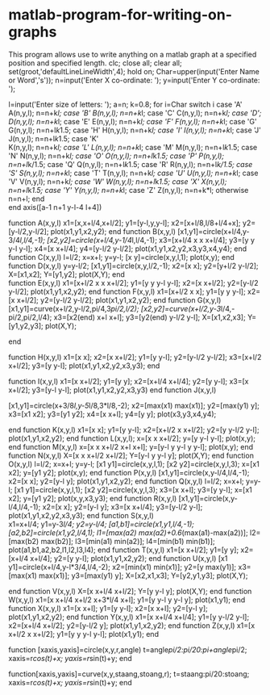 # matlab-program-for-writing-on-graphs
This program allows use to write anything on a matlab graph at a specified position and specified length. 
clc;
close all;
clear all;
set(groot,'defaultLineLineWidth',4);
hold on;
Char=upper(input('Enter Name or Word','s'));
n=input('Enter X co-ordinate: ');
y=input('Enter Y co-ordinate: ');

l=input('Enter size of letters: ');
a=n;
k=0.8;
for i=Char
    switch i
    case 'A'
       A(n,y,l);
        n=n+k*l;
     case 'B'
        B(n,y,l);
         n=n+k*l;
    case 'C'
        C(n,y,l);
         n=n+k*l;
    case 'D';
        D(n,y,l);
         n=n+k*l;
    case 'E'
         E(n,y,l);
          n=n+k*l;
         case 'F'
         F(n,y,l);
          n=n+k*l;
    case 'G'
       G(n,y,l);
        n=n+l*k*1.5;
      case 'H'
          H(n,y,l);
         n=n+k*l;
    case 'I' 
        I(n,y,l);
         n=n+k*l;
        case 'J' 
        J(n,y,l);
        n=n+l*k*1.5;
     case 'K'  
         K(n,y,l);
         n=n+k*l;
      case 'L' 
          L(n,y,l);
         n=n+k*l;
       case 'M'
           M(n,y,l);
        n=n+l*k*1.5;
        case 'N'
            N(n,y,l);
         n=n+k*l;
        case 'O'
            O(n,y,l);
        n=n+l*k*1.5;
        case 'P'
            P(n,y,l);
        n=n+l*k/1.5;
       case 'Q'
            Q(n,y,l);
        n=n+l*k*1.5;
        case 'R'
          R(n,y,l); 
        n=n+l*k/1.5;
        case 'S'
       S(n,y,l);
         n=n+k*l;
        case 'T'
       T(n,y,l);
         n=n+k*l;
        case 'U'
       U(n,y,l);
        n=n+k*l;
        case 'V'
       V(n,y,l);
         n=n+k*l;
        case 'W'
       W(n,y,l);
        n=n+l*k*1.5;
        case 'X'
       X(n,y,l);
        n=n+l*k*1.5;
        case 'Y'
       Y(n,y,l);
         n=n+k*l;
        case 'Z'
       Z(n,y,l);
         n=n+k*l;
        otherwise
        n=n+l;
end  
end
axis([a-1 n+1 y-l-4 l+4])



function A(x,y,l)
x1=[x,x+l/4,x+l/2];
y1=[y-l,y,y-l];
x2=[x+l/8,l/8+l/4+x];
y2=[y-l/2,y-l/2];
plot(x1,y1,x2,y2);
end
function B(x,y,l)
    [x1,y1]=circle(x+l/4,y-3/4*l,l/4,-1);
    [x2,y2]=circle(x+l/4,y-1/4*l,l/4,-1);
    x3=[x+l/4 x x x+l/4];
    y3=[y y y-l y-l];
    x4=[x x+l/4];
    y4=[y-l/2 y-l/2];
    plot(x1,y1,x2,y2,x3,y3,x4,y4);
end  
function C(x,y,l)
    l=l/2;
    x=x+l;
    y=y-l;
    [x y]=circle(x,y,l,1);
plot(x,y);
end
function D(x,y,l)
    y=y-l/2;
    [x1,y1]=circle(x,y,l/2,-1);
    x2=[x x];
    y2=[y+l/2 y-l/2];
    X=[x1,x2];
    Y=[y1,y2];
    plot(X,Y);
end  
function E(x,y,l)
    x1=[x+l/2 x x x+l/2];
    y1=[y y y-l y-l];
    x2=[x x+l/2];
    y2=[y-l/2 y-l/2];
    plot(x1,y1,x2,y2);
end
function F(x,y,l)
    x1=[x+l/2 x x];
    y1=[y y y-l];
    x2=[x x+l/2];
    y2=[y-l/2 y-l/2];
    plot(x1,y1,x2,y2);
end
function G(x,y,l)
    [x1,y1]=curve(x+l/2,y-l/2,pi/4,3*pi/2,l/2);
    [x2,y2]=curve(x+l/2,y-3*l/4,-pi/2,pi/2,l/4);
    x3=[x2(end) x+l x+l];
    y3=[y2(end) y-l/2 y-l];
    X=[x1,x2,x3];
    Y=[y1,y2,y3];
    plot(X,Y);
    
end  

function H(x,y,l)
    x1=[x x];
    x2=[x x+l/2];
    y1=[y y-l];
    y2=[y-l/2 y-l/2];
    x3=[x+l/2 x+l/2];
    y3=[y y-l];
    plot(x1,y1,x2,y2,x3,y3);
end

function I(x,y,l)
    x1=[x x+l/2];
    y1=[y y];
    x2=[x+l/4 x+l/4];
    y2=[y y-l];
    x3=[x x+l/2];
    y3=[y-l y-l];
    plot(x1,y1,x2,y2,x3,y3)
end
function J(x,y,l)
 
  [x1,y1]=circle(x+3/8*l,y-5*l/8,3*l/8,-2);
  x2=[max(x1) max(x1)];
  y2=[max(y1) y];
  x3=[x1 x2];
  y3=[y1 y2];
  x4=[x x+l];
  y4=[y y];
  plot(x3,y3,x4,y4);
  
end
function K(x,y,l)
    x1=[x x];
    y1=[y y-l];
    x2=[x+l/2 x x+l/2];
    y2=[y y-l/2 y-l];
    plot(x1,y1,x2,y2);
end
function L(x,y,l);
    x=[x x x+l/2];
    y=[y y-l y-l];
    plot(x,y);
end
function M(x,y,l)
    x=[x x x+l/2  x+l x+l];
    y=[y-l y y-l y y-l];
    plot(x,y);
end
function N(x,y,l)
    X=[x x x+l/2 x+l/2];
    Y=[y-l y y-l y];
    plot(X,Y);
end
function O(x,y,l)
    l=l/2;
    x=x+l;
    y=y-l;
    [x1 y1]=circle(x,y,l,1);
    [x2 y2]=circle(x,y,l,3);
    x=[x1 x2];
    y=[y1 y2];
    plot(x,y);
end
function P(x,y,l)
[x1,y1]=circle(x,y-l/4,l/4,-1);
x2=[x x];
y2=[y-l y];
plot(x1,y1,x2,y2);
end
function Q(x,y,l)
    l=l/2;
    x=x+l;
    y=y-l;
    [x1 y1]=circle(x,y,l,1);
    [x2 y2]=circle(x,y,l,3);
    x3=[x x+l];
    y3=[y y-l];
    x=[x1 x2];
    y=[y1 y2];
    plot(x,y,x3,y3);
end
function R(x,y,l)
[x1,y1]=circle(x,y-l/4,l/4,-1);
x2=[x x];
y2=[y-l y];
x3=[x x+l/4];
y3=[y-l/2 y-l];
plot(x1,y1,x2,y2,x3,y3);
end
function S(x,y,l)  
    x1=x+l/4;
    y1=y-3*l/4;
    y2=y-l/4;
[a1,b1]=circle(x1,y1,l/4,-1);
[a2,b2]=circle(x1,y2,l/4,1);
l1=[max(a2) max(a2)+0.6*(max(a1)-max(a2))];
l2=[max(b2) max(b2)];
l3=[min(a1) min(a2)];
l4=[min(b1) min(b1)];
 plot(a1,b1,a2,b2,l1,l2,l3,l4);
end 
function T(x,y,l)
    x1=[x x+l/2];
    y1=[y y];
    x2=[x+l/4 x+l/4];
    y2=[y y-l];
    plot(x1,y1,x2,y2);
end
function U(x,y,l)
    [x1 y1]=circle(x+l/4,y-l*3/4,l/4,-2);
    x2=[min(x1) min(x1)];
    y2=[y max(y1)];
    x3=[max(x1) max(x1)];
    y3=[max(y1) y];
    X=[x2,x1,x3];
    Y=[y2,y1,y3];
    plot(X,Y);
   
end
function V(x,y,l)
    X=[x x+l/4 x+l/2];
    Y=[y y-l y];
    plot(X,Y);
end
function W(x,y,l)
    x1=[x x+l/4 x+l/2 x+3*l/4 x+l];
    y1=[y y-l y y-l y];
    plot(x1,y1);
end
function X(x,y,l)
    x1=[x x+l];
    y1=[y y-l];
    x2=[x x+l];
    y2=[y-l y];
    plot(x1,y1,x2,y2);
end
function Y(x,y,l)
    x1=[x x+l/4 x+l/4];
    y1=[y y-l/2 y-l];
    x2=[x+l/4 x+l/2];
    y2=[y-l/2 y];
    plot(x1,y1,x2,y2);
end
function Z(x,y,l)
    x1=[x x+l/2 x x+l/2];
    y1=[y y y-l y-l];
    plot(x1,y1);
end

function [xaxis,yaxis]=circle(x,y,r,angle)
    t=angle*pi/2:pi/20:pi+angle*pi/2;
    xaxis=r*cos(t)+x;
    yaxis=r*sin(t)+y;
end

    
function[xaxis,yaxis]=curve(x,y,staang,stoang,r);
    t=staang:pi/20:stoang;
    xaxis=r*cos(t)+x;
    yaxis=r*sin(t)+y;
end
